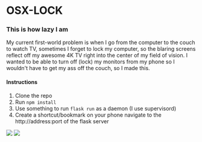 # OSX-LOCK

### This is how lazy I am
My current first-world problem is when I go from the computer to the couch to watch TV, sometimes I forget to lock my computer, so the blaring screens reflect off my awesome 4K TV right into the center of my field of vision.  I wanted to be able to turn off (lock) my monitors from my phone so I wouldn't have to get my ass off the couch, so I made this.

#### Instructions
1. Clone the repo
2. Run `npm install`
3. Use something to run `flask run` as a daemon (I use supervisord)
4. Create a shortcut/bookmark on your phone navigate to the http://address:port of the flask server

![](https://i.imgur.com/009CKKl.png)
![](https://i.imgur.com/ZbRCuJw.png)
